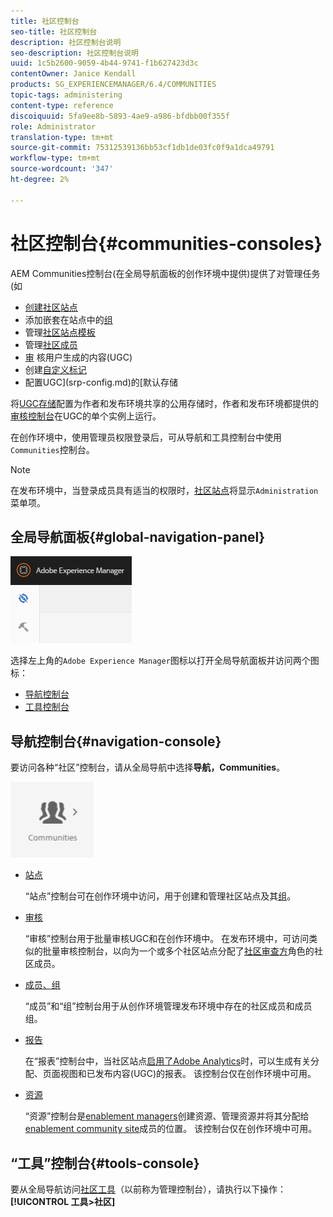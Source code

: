 ```yaml
---
title: 社区控制台
seo-title: 社区控制台
description: 社区控制台说明
seo-description: 社区控制台说明
uuid: 1c5b2600-9059-4b44-9741-f1b627423d3c
contentOwner: Janice Kendall
products: SG_EXPERIENCEMANAGER/6.4/COMMUNITIES
topic-tags: administering
content-type: reference
discoiquuid: 5fa9ee8b-5893-4ae9-a986-bfdbb00f355f
role: Administrator
translation-type: tm+mt
source-git-commit: 75312539136bb53cf1db1de03fc0f9a1dca49791
workflow-type: tm+mt
source-wordcount: '347'
ht-degree: 2%

---
```



# 社区控制台{#communities-consoles}

AEM Communities控制台(在全局导航面板的创作环境中提供)提供了对管理任务(如

* [创建社区站点](sites-console.md)
* 添加嵌套在站点中的[组](groups.md)
* 管理[社区站点模板](sites.md)
* 管理[社区成员](members.md)
* [审](moderate-ugc.md) 核用户生成的内容(UGC)
* 创建[自定义标记](badges.md)
* 配置UGC](srp-config.md)的[默认存储

将[UGC存储](working-with-srp.md)配置为作者和发布环境共享的公用存储时，作者和发布环境都提供的[审核控制台](moderation.md)在UGC的单个实例上运行。

在创作环境中，使用管理员权限登录后，可从导航和工具控制台中使用`Communities`控制台。

>[!NOTE]
>
>在发布环境中，当登录成员具有适当的权限时，[社区站点](sites-console.md)将显示`Administration`菜单项。

## 全局导航面板{#global-navigation-panel}

![chlimage_1-91](assets/chlimage_1-91.png)

选择左上角的`Adobe Experience Manager`图标以打开全局导航面板并访问两个图标：

* [导航控制台](#navigation-console)
* [工具控制台](tools.md)

## 导航控制台{#navigation-console}

要访问各种“社区”控制台，请从全局导航中选择&#x200B;**导航，Communities**。

![chlimage_1-92](assets/chlimage_1-92.png)

* [站点](sites-console.md)

   “站点”控制台可在创作环境中访问，用于创建和管理社区站点及其[组](groups.md)。

* [审核](moderation.md)

   “审核”控制台用于批量审核UGC和在创作环境中。 在发布环境中，可访问类似的批量审核控制台，以向为一个或多个社区站点分配了[社区审查方](users.md#publishenvironmentusersandgroups)角色的社区成员。

* [成员、组](members.md)

   “成员”和“组”控制台用于从创作环境管理发布环境中存在的社区成员和成员组。

* [报告](reports.md)

   在“报表”控制台中，当社区站点[启用了Adobe Analytics](sites-console.md#analytics)时，可以生成有关分配、页面视图和已发布内容(UGC)的报表。 该控制台仅在创作环境中可用。

* [资源](resources.md)

   “资源”控制台是[enablement managers](enablement.md#communitymanagers)创建资源、管理资源并将其分配给[enablement community site](overview.md#enablement-community)成员的位置。 该控制台仅在创作环境中可用。

## “工具”控制台{#tools-console}

要从全局导航访问[社区工具](tools.md)（以前称为管理控制台），请执行以下操作：**[!UICONTROL 工具>社区]**
